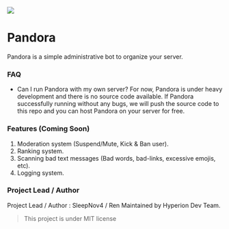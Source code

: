 [<img src="https://discordapp.com/api/guilds/553890772676640812/widget.png">](https://discord.gg/4U4k6bW)
# Pandora
Pandora is a simple administrative bot to organize your server.
### FAQ
- Can I run Pandora with my own server?
For now, Pandora is under heavy development and there is no source code available. If Pandora successfully running without any bugs, we will push the source code to this repo and you can host Pandora on your server for free.
### Features (Coming Soon)
1. Moderation system (Suspend/Mute, Kick & Ban user).
2. Ranking system.
3. Scanning bad text messages (Bad words, bad-links, excessive emojis, etc).
4. Logging system.
### Project Lead / Author
Project Lead / Author : SleepNov4 / Ren 
Maintained by Hyperion Dev Team.
> This project is under MIT license
